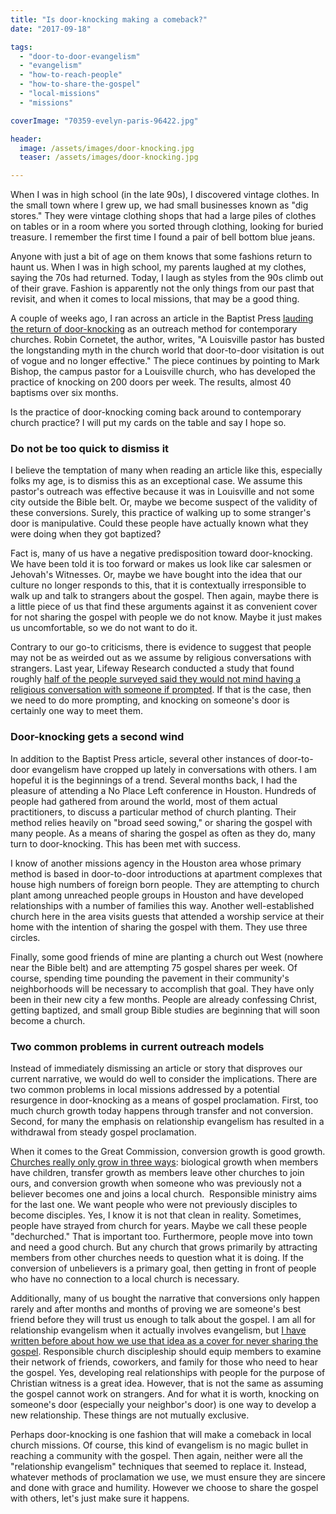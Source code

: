 ```yaml
---
title: "Is door-knocking making a comeback?"
date: "2017-09-18"

tags: 
  - "door-to-door-evangelism"
  - "evangelism"
  - "how-to-reach-people"
  - "how-to-share-the-gospel"
  - "local-missions"
  - "missions"

coverImage: "70359-evelyn-paris-96422.jpg"

header:
  image: /assets/images/door-knocking.jpg
  teaser: /assets/images/door-knocking.jpg

---
```


When I was in high school (in the late 90s), I discovered vintage clothes. In the small town where I grew up, we had small businesses known as "dig stores." They were vintage clothing shops that had a large piles of clothes on tables or in a room where you sorted through clothing, looking for buried treasure. I remember the first time I found a pair of bell bottom blue jeans.

Anyone with just a bit of age on them knows that some fashions return to haunt us. When I was in high school, my parents laughed at my clothes, saying the 70s had returned. Today, I laugh as styles from the 90s climb out of their grave. Fashion is apparently not the only things from our past that revisit, and when it comes to local missions, that may be a good thing.

A couple of weeks ago, I ran across an article in the Baptist Press [lauding the return of door-knocking](http://www.bpnews.net/49443/knocking-on-doors-sparks-attendance-yields-baptisms) as an outreach method for contemporary churches. Robin Cornetet, the author, writes, "A Louisville pastor has busted the longstanding myth in the church world that door-to-door visitation is out of vogue and no longer effective." The piece continues by pointing to Mark Bishop, the campus pastor for a Louisville church, who has developed the practice of knocking on 200 doors per week. The results, almost 40 baptisms over six months.

Is the practice of door-knocking coming back around to contemporary church practice? I will put my cards on the table and say I hope so.

### Do not be too quick to dismiss it

I believe the temptation of many when reading an article like this, especially folks my age, is to dismiss this as an exceptional case. We assume this pastor's outreach was effective because it was in Louisville and not some city outside the Bible belt. Or, maybe we become suspect of the validity of these conversions. Surely, this practice of walking up to some stranger's door is manipulative. Could these people have actually known what they were doing when they got baptized?

Fact is, many of us have a negative predisposition toward door-knocking. We have been told it is too forward or makes us look like car salesmen or Jehovah's Witnesses. Or, maybe we have bought into the idea that our culture no longer responds to this, that it is contextually irresponsible to walk up and talk to strangers about the gospel. Then again, maybe there is a little piece of us that find these arguments against it as convenient cover for not sharing the gospel with people we do not know. Maybe it just makes us uncomfortable, so we do not want to do it.

Contrary to our go-to criticisms, there is evidence to suggest that people may not be as weirded out as we assume by religious conversations with strangers. Last year, Lifeway Research conducted a study that found roughly [half of the people surveyed said they would not mind having a religious conversation with someone if prompted](http://blog.keelancook.com/2016/07/share-your-faith-more-research-says-so.html). If that is the case, then we need to do more prompting, and knocking on someone's door is certainly one way to meet them.

### Door-knocking gets a second wind

In addition to the Baptist Press article, several other instances of door-to-door evangelism have cropped up lately in conversations with others. I am hopeful it is the beginnings of a trend. Several months back, I had the pleasure of attending a No Place Left conference in Houston. Hundreds of people had gathered from around the world, most of them actual practitioners, to discuss a particular method of church planting. Their method relies heavily on "broad seed sowing," or sharing the gospel with many people. As a means of sharing the gospel as often as they do, many turn to door-knocking. This has been met with success.

I know of another missions agency in the Houston area whose primary method is based in door-to-door introductions at apartment complexes that house high numbers of foreign born people. They are attempting to church plant among unreached people groups in Houston and have developed relationships with a number of families this way. Another well-established church here in the area visits guests that attended a worship service at their home with the intention of sharing the gospel with them. They use three circles.

Finally, some good friends of mine are planting a church out West (nowhere near the Bible belt) and are attempting 75 gospel shares per week. Of course, spending time pounding the pavement in their community's neighborhoods will be necessary to accomplish that goal. They have only been in their new city a few months. People are already confessing Christ, getting baptized, and small group Bible studies are beginning that will soon become a church.

### Two common problems in current outreach models

Instead of immediately dismissing an article or story that disproves our current narrative, we would do well to consider the implications. There are two common problems in local missions addressed by a potential resurgence in door-knocking as a means of gospel proclamation. First, too much church growth today happens through transfer and not conversion. Second, for many the emphasis on relationship evangelism has resulted in a withdrawal from steady gospel proclamation.

When it comes to the Great Commission, conversion growth is good growth. [Churches really only grow in three ways](http://blog.keelancook.com/2016/11/there-are-only-three-kinds-of-church-growth.html): biological growth when members have children, transfer growth as members leave other churches to join ours, and conversion growth when someone who was previously not a believer becomes one and joins a local church.  Responsible ministry aims for the last one. We want people who were not previously disciples to become disciples. Yes, I know it is not that clean in reality. Sometimes, people have strayed from church for years. Maybe we call these people "dechurched." That is important too. Furthermore, people move into town and need a good church. But any church that grows primarily by attracting members from other churches needs to question what it is doing. If the conversion of unbelievers is a primary goal, then getting in front of people who have no connection to a local church is necessary.

Additionally, many of us bought the narrative that conversions only happen rarely and after months and months of proving we are someone's best friend before they will trust us enough to talk about the gospel. I am all for relationship evangelism when it actually involves evangelism, but [I have written before about how we use that idea as a cover for never sharing the gospel](http://blog.keelancook.com/2015/09/a-word-of-caution-concerning-relationship-evangelism.html). Responsible church discipleship should equip members to examine their network of friends, coworkers, and family for those who need to hear the gospel. Yes, developing real relationships with people for the purpose of Christian witness is a great idea. However, that is not the same as assuming the gospel cannot work on strangers. And for what it is worth, knocking on someone's door (especially your neighbor's door) is one way to develop a new relationship. These things are not mutually exclusive.

Perhaps door-knocking is one fashion that will make a comeback in local church missions. Of course, this kind of evangelism is no magic bullet in reaching a community with the gospel. Then again, neither were all the "relationship evangelism" techniques that seemed to replace it. Instead, whatever methods of proclamation we use, we must ensure they are sincere and done with grace and humility. However we choose to share the gospel with others, let's just make sure it happens.
